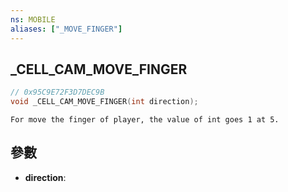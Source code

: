 ```yaml
---
ns: MOBILE
aliases: ["_MOVE_FINGER"]
---
```

## _CELL_CAM_MOVE_FINGER

```c
// 0x95C9E72F3D7DEC9B
void _CELL_CAM_MOVE_FINGER(int direction);
```

```
For move the finger of player, the value of int goes 1 at 5.  
```

## 參數
* **direction**: 

